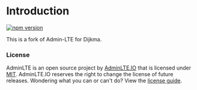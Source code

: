 Introduction
============

[![npm version](https://img.shields.io/npm/v/admin-lte-dijkma.svg)](https://www.npmjs.com/package/admin-lte-dijkma)


This is a fork of Admin-LTE for Dijkma.

### License
AdminLTE is an open source project by [AdminLTE.IO](https://adminlte.io) that is licensed under [MIT](http://opensource.org/licenses/MIT). AdminLTE.IO
reserves the right to change the license of future releases. Wondering what you can or can't do? View the [license guide](https://adminlte.io/docs/license).
